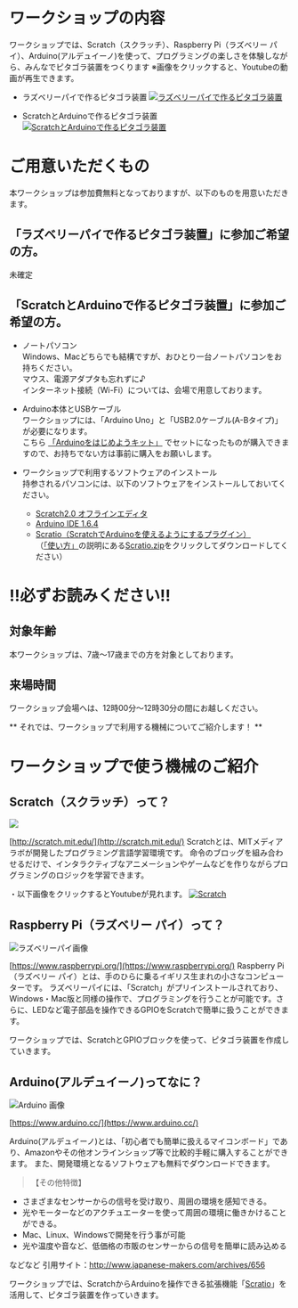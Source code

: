 # ワークショップの内容 
ワークショップでは、Scratch（スクラッチ）、Raspberry Pi（ラズベリー パイ）、Arduino(アルデュイーノ)を使って、プログラミングの楽しさを体験しながら、みんなでピタゴラ装置をつくります 
※画像をクリックすると、Youtubeの動画が再生できます。

- ラズベリーパイで作るピタゴラ装置
[![ラズベリーパイで作るピタゴラ装置](http://i.ytimg.com/vi/M5ibKrzqlUg/0.jpg)](https://youtu.be/M5ibKrzqlUg)

- ScratchとArduinoで作るピタゴラ装置
[![ScratchとArduinoで作るピタゴラ装置](http://i.ytimg.com/vi/MTi21UtHbhc/0.jpg)](https://youtu.be/MTi21UtHbhc)

# ご用意いただくもの
本ワークショップは参加費無料となっておりますが、以下のものを用意いただきます。

## 「ラズベリーパイで作るピタゴラ装置」に参加ご希望の方。
未確定

## 「ScratchとArduinoで作るピタゴラ装置」に参加ご希望の方。
- ノートパソコン  
Windows、Macどちらでも結構ですが、おひとり一台ノートパソコンをお持ちください。  
マウス、電源アダプタも忘れずに♪  
インターネット接続（Wi-Fi）については、会場で用意しております。

- Arduino本体とUSBケーブル  
ワークショップには、「Arduino Uno」と「USB2.0ケーブル(A-Bタイプ)」が必要になります。  
こちら [「Arduinoをはじめようキット」](http://www.amazon.co.jp/dp/B0025Y6C5G) でセットになったものが購入できますので、お持ちでない方は事前に購入をお願いします。

- ワークショップで利用するソフトウェアのインストール  
持参されるパソコンには、以下のソフトウェアをインストールしておいてください。
	- [Scratch2.0 オフラインエディタ](https://scratch.mit.edu/scratch2download/)
	- [Arduino IDE 1.6.4](http://www.arduino.cc/en/Main/Software)
	- [Scratio（ScratchでArduinoを使えるようにするプラグイン）](http://lets.makewitharduino.com/sample/scratch/index.html)  
（[「使い方」](http://lets.makewitharduino.com/sample/scratch/index.html)の説明にある[Scratio.zip](https://github.com/okhiroyuki/Scratio/releases/download/v0.6/Scratio-0.6.zip)をクリックしてダウンロードしてください）

# !!必ずお読みください!!
## 対象年齢
本ワークショップは、7歳〜17歳までの方を対象としております。

## 来場時間
ワークショップ会場へは、12時00分〜12時30分の間にお越しください。

** それでは、ワークショップで利用する機械についてご紹介します！ **

# ワークショップで使う機械のご紹介

## Scratch（スクラッチ）って？
![](https://dl.dropboxusercontent.com/u/140665/scratch.jpg)

[http://scratch.mit.edu/](http://scratch.mit.edu/)
Scratchとは、MITメディアラボが開発したプログラミング言語学習環境です。
命令のブロッグを組み合わせるだけで、インタラクティブなアニメーションやゲームなどを作りながらプログラミングのロジックを学習できます。

・以下画像をクリックするとYoutubeが見れます。
[![Scratch](http://img.youtube.com/vi/c61mdU1G4Lw/0.jpg)](http://www.youtube.com/watch?v=c61mdU1G4Lw)

## Raspberry Pi（ラズベリー パイ）って？
![ラズベリーパイ画像](https://dl.dropboxusercontent.com/u/140665/rspi.jpg)

[https://www.raspberrypi.org/](https://www.raspberrypi.org/)
Raspberry Pi（ラズベリー パイ）とは、手のひらに乗るイギリス生まれの小さなコンピューターです。
ラズベリーパイには、「Scratch」がプリインストールされており、Windows・Mac版と同様の操作で、プログラミングを行うことが可能です。さらに、LEDなど電子部品を操作できるGPIOをScratchで簡単に扱うことができます。

ワークショップでは、ScratchとGPIOブロックを使って、ピタゴラ装置を作成していきます。

## Arduino(アルデュイーノ)ってなに？
![Arduino 画像](https://dl.dropboxusercontent.com/u/140665/arduino.jpg)

[https://www.arduino.cc/](https://www.arduino.cc/)

Arduino(アルデュイーノ)とは、「初心者でも簡単に扱えるマイコンボード」であり、Amazonやその他オンラインショップ等で比較的手軽に購入することができます。
また、開発環境となるソフトウェアも無料でダウンロードできます。

<!-- -->

>【その他特徴】
* さまざまなセンサーからの信号を受け取り、周囲の環境を感知できる。
* 光やモーターなどのアクチュエーターを使って周囲の環境に働きかけることができる。
* Mac、Linux、Windowsで開発を行う事が可能
* 光や温度や音など、低価格の市販のセンサーからの信号を簡単に読み込める

などなど
引用サイト：http://www.japanese-makers.com/archives/656

ワークショップでは、ScratchからArduinoを操作できる拡張機能「[Scratio](http://lets.makewitharduino.com/sample/scratch/index.html)」を活用して、ピタゴラ装置を作っていきます。

